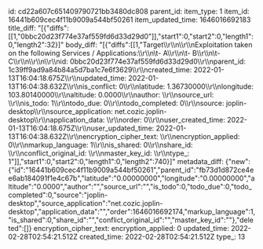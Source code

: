id: cd22a607c651409790721bb3480dc808
parent_id: 
item_type: 1
item_id: 16441b609cec4f11b9009a544bf50261
item_updated_time: 1646016692183
title_diff: "[{\"diffs\":[[1,\"0bbc20d23f774e37af559fd6d33d29d0\"]],\"start1\":0,\"start2\":0,\"length1\":0,\"length2\":32}]"
body_diff: "[{\"diffs\":[[1,\"Target\\\r\\\n\\\r\\\nExploitation taken on the following Services / Applications:\\\r\\\n\\t- A\\\r\\\n\\t- B\\\r\\\n\\t- C\\\r\\\n\\\r\\\n\\\r\\\nid: 0bbc20d23f774e37af559fd6d33d29d0\\\r\\\nparent_id: 1c39ff9ad9a84b84a5d7ba1c7e6f3629\\\r\\\ncreated_time: 2022-01-13T16:04:18.675Z\\\r\\\nupdated_time: 2022-01-13T16:04:38.632Z\\\r\\\nis_conflict: 0\\\r\\\nlatitude: 1.36730000\\\r\\\nlongitude: 103.80140000\\\r\\\naltitude: 0.0000\\\r\\\nauthor: \\\r\\\nsource_url: \\\r\\\nis_todo: 1\\\r\\\ntodo_due: 0\\\r\\\ntodo_completed: 0\\\r\\\nsource: joplin-desktop\\\r\\\nsource_application: net.cozic.joplin-desktop\\\r\\\napplication_data: \\\r\\\norder: 0\\\r\\\nuser_created_time: 2022-01-13T16:04:18.675Z\\\r\\\nuser_updated_time: 2022-01-13T16:04:38.632Z\\\r\\\nencryption_cipher_text: \\\r\\\nencryption_applied: 0\\\r\\\nmarkup_language: 1\\\r\\\nis_shared: 0\\\r\\\nshare_id: \\\r\\\nconflict_original_id: \\\r\\\nmaster_key_id: \\\r\\\ntype_: 1\"]],\"start1\":0,\"start2\":0,\"length1\":0,\"length2\":740}]"
metadata_diff: {"new":{"id":"16441b609cec4f11b9009a544bf50261","parent_id":"fb73d1d872ce4ee6ab184091f1e4c67b","latitude":"0.00000000","longitude":"0.00000000","altitude":"0.0000","author":"","source_url":"","is_todo":0,"todo_due":0,"todo_completed":0,"source":"joplin-desktop","source_application":"net.cozic.joplin-desktop","application_data":"","order":1646016692174,"markup_language":1,"is_shared":0,"share_id":"","conflict_original_id":"","master_key_id":""},"deleted":[]}
encryption_cipher_text: 
encryption_applied: 0
updated_time: 2022-02-28T02:54:21.512Z
created_time: 2022-02-28T02:54:21.512Z
type_: 13